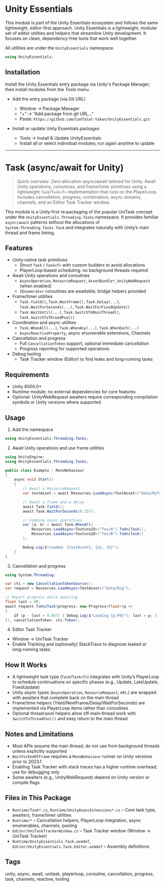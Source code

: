 # Unity Essentials

This module is part of the Unity Essentials ecosystem and follows the same lightweight, editor-first approach.
Unity Essentials is a lightweight, modular set of editor utilities and helpers that streamline Unity development. It focuses on clean, dependency-free tools that work well together.

All utilities are under the `UnityEssentials` namespace.

```csharp
using UnityEssentials;
```

## Installation

Install the Unity Essentials entry package via Unity's Package Manager, then install modules from the Tools menu.

- Add the entry package (via Git URL)
    - Window → Package Manager
    - "+" → "Add package from git URL…"
    - Paste: `https://github.com/CanTalat-Yakan/UnityEssentials.git`

- Install or update Unity Essentials packages
    - Tools → Install & Update UnityEssentials
    - Install all or select individual modules; run again anytime to update

---

# Task (async/await for Unity)

> Quick overview: Zero‑allocation async/await tailored for Unity. Await Unity operations, coroutines, and frame/timer primitives using a lightweight `Task`/`Task<T>` implementation that runs on the PlayerLoop. Includes cancellation, progress, combinators, async streams, channels, and an Editor Task Tracker window.

This module is a Unity‑first re‑packaging of the popular UniTask concept under the `UnityEssentials.Threading.Tasks` namespace. It provides familiar `async/await` patterns without the allocations of `System.Threading.Tasks.Task` and integrates naturally with Unity’s main thread and frame timing.

## Features
- Unity‑native task primitives
  - Struct `Task` / `Task<T>` with custom builders to avoid allocations
  - PlayerLoop‑based scheduling: no background threads required
- Await Unity operations and coroutines
  - `AsyncOperation`, `ResourceRequest`, `AssetBundle*`, `UnityWebRequest` (when enabled)
  - `IEnumerator` coroutines are awaitable; bridge helpers provided
- Frame/timer utilities
  - `Task.Yield()`, `Task.NextFrame()`, `Task.Delay(...)`, `Task.WaitForSeconds(...)`, `Task.WaitForFixedUpdate()`
  - `Task.WaitUntil(...)`, `Task.SwitchToMainThread()`, `Task.SwitchToThreadPool()`
- Coordination and async utilities
  - `Task.WhenAll(...)`, `Task.WhenAny(...)`, `Task.WhenEach(...)`
  - `AsyncReactiveProperty`, async enumerable extensions, Channels
- Cancellation and progress
  - Full `CancellationToken` support, optional immediate cancellation
  - Progress reporting for supported operations
- Debug tooling
  - Task Tracker window (Editor) to find leaks and long‑running tasks

## Requirements
- Unity 6000.0+
- Runtime module; no external dependencies for core features
- Optional: UnityWebRequest awaiters require corresponding compilation symbols or Unity versions where supported

## Usage
1) Add the namespace
```csharp
using UnityEssentials.Threading.Tasks;
```

2) Await Unity operations and use frame utilities
```csharp
using UnityEngine;
using UnityEssentials.Threading.Tasks;

public class Example : MonoBehaviour
{
    async void Start()
    {
        // Await a ResourceRequest
        var textAsset = await Resources.LoadAsync<TextAsset>("Data/MyText");

        // Await a frame and a delay
        await Task.Yield();
        await Task.WaitForSeconds(0.25f);

        // Combine async operations
        var (a, b) = await Task.WhenAll(
            Resources.LoadAsync<Texture2D>("Tex/A").ToUniTask(),
            Resources.LoadAsync<Texture2D>("Tex/B").ToUniTask()
        );

        Debug.Log($"Loaded: {textAsset}, {a}, {b}");
    }
}
```

3) Cancellation and progress
```csharp
using System.Threading;

var cts = new CancellationTokenSource();
var request = Resources.LoadAsync<TextAsset>("Data/Big");

// Report progress while awaiting
float last = 0f;
await request.ToUniTask(progress: new Progress<float>(p =>
{
    if (p - last > 0.05f) { Debug.Log($"Loading {p:P0}"); last = p; }
}), cancellationToken: cts.Token);
```

4) Editor Task Tracker
- Window → UniTask Tracker
- Enable Tracking and (optionally) StackTrace to diagnose leaked or long‑running tasks

## How It Works
- A lightweight task type (`Task`/`Task<T>`) integrates with Unity’s PlayerLoop to schedule continuations on specific phases (e.g., Update, LateUpdate, FixedUpdate)
- Unity async types (`AsyncOperation`, `ResourceRequest`, etc.) are wrapped with awaiters that complete back on the main thread
- Frame/time helpers (Yield/NextFrame/Delay/WaitForSeconds) are implemented via PlayerLoop items rather than coroutines
- Optional thread‑pool helpers allow off‑main‑thread work with `SwitchToThreadPool()` and easy return to the main thread

## Notes and Limitations
- Most APIs assume the main thread; do not use from background threads unless explicitly supported
- `WaitForEndOfFrame` requires a `MonoBehaviour` runner on Unity versions prior to 2023.1
- Enabling Task Tracker with stack traces has a higher runtime overhead; use for debugging only
- Some awaiters (e.g., UnityWebRequest) depend on Unity version or compile flags

## Files in This Package
- `Runtime/Task*.cs`, `Runtime/UnityAsyncExtensions*.cs` – Core task type, awaiters, frame/timer utilities
- `Runtime/*` – Cancellation helpers, PlayerLoop integration, async enumerables, channels, pooling
- `Editor/UniTaskTrackerWindow.cs` – Task Tracker window (Window → UniTask Tracker)
- `Runtime/UnityEssentials.Task.asmdef`, `Editor/UnityEssentials.Task.Editor.asmdef` – Assembly definitions

## Tags
unity, async, await, unitask, playerloop, coroutine, cancellation, progress, task, channels, reactive, tooling
